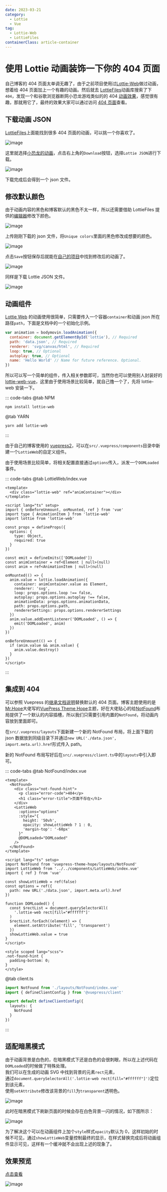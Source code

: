 ```yaml
---
date: 2023-03-21
category:
  - Lottie
  - Vue
tag:
  - Lottie-Web
  - LottieFiles
containerClass: article-container
---
```


# 使用 Lottie 动画装饰一下你的 404 页面

自己博客的 404 页面太单调无趣了，由于之前项目使用过[Lottie-Web](https://github.com/airbnb/lottie-web)做过动画，想着给 404 页面加上一个有趣的动画。然后就去 [LottieFiles](https://lottiefiles.com/featured)动画库搜索了下`404`，发现一个和谷歌浏览器断网小恐龙游戏类似的的 404 [动画效果](https://lottiefiles.com/84918-404-error-doodle-animation)，感觉很有趣，那就用它了，最终的效果大家可以通过访问 [404 页面](https://liubing.me/404.html)查看。

<!-- more -->

## 下载动画 JSON

[LottieFiles](https://lottiefiles.com/featured)上面能找到很多 404 页面的动画，可以挑一个你喜欢了。

![image](https://image.liubing.me/i/2023/03/21/641976c19325e.png)

这里就选择[小恐龙的动画](https://lottiefiles.com/84918-404-error-doodle-animation)，点击右上角的`Download`按钮，选择`Lottie JSON`进行下载。

![image](https://image.liubing.me/i/2023/03/21/641976e944b26.png)

下载完成后会得到一个 json 文件。

## 修改默认颜色

由于动画内容的黑色和博客默认的黑色不太一样，所以还需要借助 LottieFiles 提供的[编辑器](https://app.lottiefiles.com/preview?source=editor)修改下颜色。

![image](https://image.liubing.me/i/2023/03/21/64197a2531b1e.png)

上传刚刚下载的 json 文件，将`Unique colors`里面的黑色修改成想要的颜色。

![image](https://image.liubing.me/i/2023/03/21/64197a543ef01.png)

点击`Save`按钮保存后就能在[自己的项目](https://app.lottiefiles.com/)中找到修改后的动画了。

![image](https://image.liubing.me/i/2023/03/21/64197b7e91794.png)

同样是下载 Lottie JSON 文件。

![image](https://image.liubing.me/i/2023/03/21/64197bed575f5.png)

## 动画组件

[Lottie Web](http://airbnb.io/lottie/#/web) 的动画使用很简单，只需要传入一个容器`container`和动画 json 所在路径`path`，下面是文档中的一个初始化示例。

```js
var animation = bodymovin.loadAnimation({
  container: document.getElementById('lottie'), // Required
  path: 'data.json', // Required
  renderer: 'svg/canvas/html', // Required
  loop: true, // Optional
  autoplay: true, // Optional
  name: 'Hello World' // Name for future reference. Optional.
})
```

所以可以写一个简单的组件，传入相关参数即可，当然你也可以使用别人封装好的[lottie-web-vue](https://github.com/garbit/lottie-web-vue)，这里由于使用场景比较简单，就自己撸一个了，先将 lottie-web 安装一下。

::: code-tabs
@tab NPM

```sh
npm install lottie-web
```

@tab YARN

```sh
yarn add lottie-web
```

:::

由于自己的博客使用的 [vuepress2](https://v2.vuepress.vuejs.org/zh/)，可以在`src/.vuepress/components`目录中新建一个`LottieWeb`的自定义组件。

由于使用场景比较简单，将相关配置直接通过`options`传入，派发一个`DOMLoaded`事件。

::: code-tabs
@tab LottieWeb/index.vue

```vue
<template>
  <div class="lottie-web" ref="animContainer"></div>
</template>

<script lang="ts" setup>
import { onBeforeUnmount, onMounted, ref } from 'vue'
import type { AnimationItem } from 'lottie-web'
import lottie from 'lottie-web'

const props = defineProps({
  options: {
    type: Object,
    required: true
  }
})

const emit = defineEmits(['DOMLoaded'])
const animContainer = ref<Element | null>(null)
const anim = ref<AnimationItem | null>(null)

onMounted(() => {
  anim.value = lottie.loadAnimation({
    container: animContainer.value as Element,
    renderer: 'svg',
    loop: props.options.loop !== false,
    autoplay: props.options.autoplay !== false,
    animationData: props.options.animationData,
    path: props.options.path,
    rendererSettings: props.options.rendererSettings
  })
  anim.value.addEventListener('DOMLoaded', () => {
    emit('DOMLoaded', anim)
  })
})

onBeforeUnmount(() => {
  if (anim.value && anim.value) {
    anim.value.destroy()
  }
})
</script>
```

:::

## 集成到 404

可以参照 Vuepress 的[继承文档说明](https://v2.vuepress.vuejs.org/zh/reference/default-theme/extending.html)替换默认的 404 页面。博客主题使用的是[Mr.Hope](https://mrhope.site/)大佬写的[VuePress Theme Hope](https://theme-hope.vuejs.press/zh/)主题，好在大佬贴心的给[NotFound](https://github.com/vuepress-theme-hope/vuepress-theme-hope/blob/main/packages/theme/src/client/layouts/NotFound.ts#L29)布局提供了一个默认的内容插槽，所以我们只需要引用内置的`NotFound`，将动画内容放到里面即可。

在`src/.vuepress/layouts`下面新建一个新的 NotFound 布局，将上面下载的 json 数据放到同级目录下并通过`new URL('./data.json', import.meta.url).href`形式传入 path。

新的 NotFound 布局写好后在`src/.vuepress/client.ts`中的`layouts`中引入即可。

::: code-tabs
@tab NotFound/index.vue

```vue
<template>
  <NotFound>
    <div class="not-found-hint">
      <p class="error-code">404</p>
      <h1 class="error-title">页面不存在</h1>
    </div>
    <LottieWeb
      :options="options"
      :style="{
        height: '50vh',
        opacity: showLottieWeb ? 1 : 0,
        'margin-top': '-60px'
      }"
      @DOMLoaded="DOMLoaded"
    />
  </NotFound>
</template>

<script lang="ts" setup>
import NotFound from 'vuepress-theme-hope/layouts/NotFound'
import LottieWeb from '../../components/LottieWeb/index.vue'
import { ref } from 'vue'

const showLottieWeb = ref(false)
const options = ref({
  path: new URL('./data.json', import.meta.url).href
})

function DOMLoaded() {
  const $rectList = document.querySelectorAll(
    '.lottie-web rect[fill="#ffffff"]'
  )
  $rectList.forEach((element) => {
    element.setAttribute('fill', 'transparent')
  })
  showLottieWeb.value = true
}
</script>

<style scoped lang="scss">
.not-found-hint {
  padding-bottom: 0;
}
</style>
```

@tab client.ts

```ts
import NotFound from './layouts/NotFound/index.vue'
import { defineClientConfig } from '@vuepress/client'

export default defineClientConfig({
  layouts: {
    NotFound
  }
})
```

:::

## 适配暗黑模式

由于动画背景是白色的，在暗黑模式下还是白色的会很刺眼，所以在上述代码在`DOMLoaded`的时候做了特殊处理。  
我们可以在生成的动画 SVG 中找到背景的元素`rect`元素，  
通过`document.querySelectorAll('.lottie-web rect[fill="#ffffff"]')`定位到该元素，  
使用`setAttribute`修改该背景的`fill`为`transparent`透明色。

![image](https://image.liubing.me/i/2023/03/21/64198551ec250.png)

此时在暗黑模式下刷新页面的时候会存在白色背景一闪的情况，如下图所示：

![image](https://image.liubing.me/i/2023/03/21/6419b12dad4ae.gif)

为了解决这个可以在动画组件上加个`style`样式`opacity`默认为 0，这样初始的时候不可见，通过`showLottieWeb`变量控制最终的显示，在样式替换完成后将动画组件显示可见，这样有一个缓冲就不会出现上述的现象了。

## 效果预览

[点击查看](https://liubing.me/404.html)

![image](https://image.liubing.me/i/2023/03/21/6419b40fb3016.gif)
